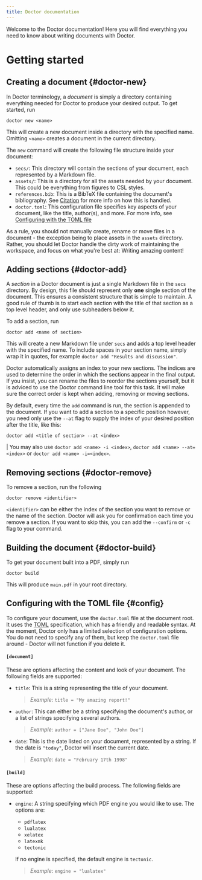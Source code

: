 ```yaml
---
title: Doctor documentation
---
```


Welcome to the Doctor documentation! Here you will find everything you need to know about writing documents with Doctor.

# Getting started

## Creating a document {#doctor-new}

In Doctor terminology, a *document* is simply a directory containing everything needed for Doctor to produce your desired output. To get started, run

    doctor new <name>

This will create a new document inside a directory with the specified name. Omitting `<name>` creates a document in the current directory.

The `new` command will create the following file structure inside your document:

- `secs/`: This directory will contain the sections of your document, each represented by a Markdown file.
- `assets/`: This is a directory for all the assets needed by your document. This could be everything from figures to CSL styles.
- `references.bib`: This is a BibTeX file containing the document's bibliography. See [Citation](#citation) for more info on how this is handled.
- `doctor.toml`: This configuration file specifies key aspects of your document, like the title, author(s), and more. For more info, see [Configuring with the TOML file](#config)

<!-- TODO: Line-block here about default doc structure, when that is implemented -->

As a rule, you should not manually create, rename or move files in a document - the exception being to place assets in the `assets` directory. Rather, you should let Doctor handle the dirty work of maintaining the workspace, and focus on what you're best at: Writing amazing content!

## Adding sections {#doctor-add}

A *section* in a Doctor document is just a single Markdown file in the `secs` directory. By design, this file should represent only **one** single section of the document. This ensures a consistent structure that is simple to maintain. A good rule of thumb is to start each section with the title of that section as a top level header, and only use subheaders below it.

To add a section, run

    doctor add <name of section>

This will create a new Markdown file under `secs` and adds a top level header with the specified name. To include spaces in your section name, simply wrap it in quotes, for example `doctor add "Results and discussion"`.

Doctor automatically assigns an index to your new sections. The indices are used to determine the order in which the sections appear in the final output. If you insist, you can rename the files to reorder the sections yourself, but it is adviced to use the Doctor command line tool for this task. It will make sure the correct order is kept when adding, removing or moving sections.

By default, every time the `add` command is run, the section is appended to the document. If you want to add a section to a specific position however, you need only use the `--at` flag to supply the index of your desired position after the title, like this:

    doctor add <title of section> --at <index>

| You may also use `doctor add <name> -i <index>`, `doctor add <name> --at=<index>` or `doctor add <name> -i=<index>`.

## Removing sections {#doctor-remove}

To remove a section, run the following

    doctor remove <identifier>

`<identifier>` can be either the index of the section you want to remove or the name of the section. Doctor will ask you for confirmation each time you remove a section. If you want to skip this, you can add the `--confirm` or `-c` flag to your command.

## Building the document {#doctor-build}

To get your document built into a PDF, simply run

	doctor build

This will produce `main.pdf` in your root directory.

## Configuring with the TOML file {#config}

To configure your document, use the `doctor.toml` file at the document root. It uses the [TOML](https://toml.io/en/) specification, which has a friendly and readable syntax. At the moment, Doctor only has a limited selection of configuration options. You do not need to specify any of them, but keep the `doctor.toml` file around - Doctor will not function if you delete it.

#### `[document]`

These are options affecting the content and look of your document. The following fields are supported:

- `title`: This is a string representing the title of your document.

    > *Example*: `title = "My amazing report!"`

- `author`: This can either be a string specifying the document's author, or a list of strings specifying several authors.

    > *Example*: `author = ["Jane Doe", "John Doe"]`

- `date`: This is the date listed on your document, represented by a string. If the date is `"today"`, Doctor will insert the current date.

    > *Example*: `date = "February 17th 1998"`

#### `[build]`

These are options affecting the build process. The following fields are supported:

- `engine`: A string specifying which PDF engine you would like to use. The options are:

    - `pdflatex`
    - `lualatex`
    - `xelatex`
    - `latexmk`
    - `tectonic`

    If no engine is specified, the default engine is `tectonic`.

    > *Example*: `engine = "lualatex"`
